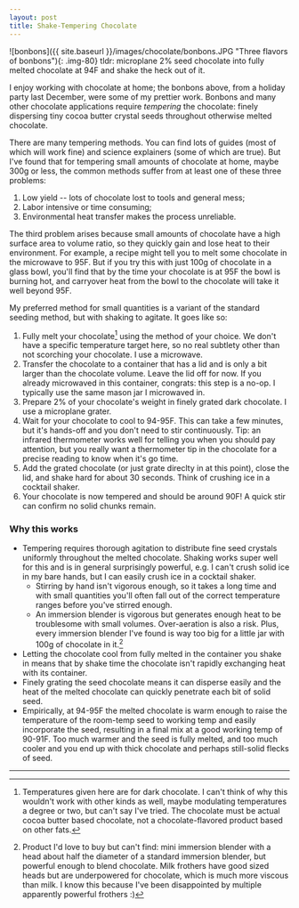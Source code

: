 ```yaml
---
layout: post
title: Shake-Tempering Chocolate
---
```

![bonbons]({{ site.baseurl }}/images/chocolate/bonbons.JPG "Three flavors of bonbons"){: .img-80}
tldr: microplane 2% seed chocolate into fully melted chocolate at 94F and shake the heck out of it.

I enjoy working with chocolate at home; the bonbons above, from a holiday party last December, were some of my prettier work. Bonbons and many other chocolate applications require _tempering_ the chocolate: finely dispersing tiny cocoa butter crystal seeds throughout otherwise melted chocolate.

There are many tempering methods. You can find lots of guides (most of which will work fine) and science explainers (some of which are true). But I've found that for tempering small amounts of chocolate at home, maybe 300g or less, the common methods suffer from at least one of these three problems:
1. Low yield -- lots of chocolate lost to tools and general mess;
2. Labor intensive or time consuming;
3. Environmental heat transfer makes the process unreliable.

The third problem arises because small amounts of chocolate have a high surface area to volume ratio, so they quickly gain and lose heat to their environment. For example, a recipe might tell you to melt some chocolate in the microwave to 95F. But if you try this with just 100g of chocolate in a glass bowl, you'll find that by the time your chocolate is at 95F the bowl is burning hot, and carryover heat from the bowl to the chocolate will take it well beyond 95F.

My preferred method for small quantities is a variant of the standard seeding method, but with shaking to agitate. It goes like so:
1. Fully melt your chocolate[^1] using the method of your choice. We don't have a specific temperature target here, so no real subtlety other than not scorching your chocolate. I use a microwave.
2. Transfer the chocolate to a container that has a lid and is only a bit larger than the chocolate volume. Leave the lid off for now. If you already microwaved in this container, congrats: this step is a no-op. I typically use the same mason jar I microwaved in.
3. Prepare 2% of your chocolate's weight in finely grated dark chocolate. I use a microplane grater.
4. Wait for your chocolate to cool to 94-95F. This can take a few minutes, but it's hands-off and you don't need to stir continuously. Tip: an infrared thermometer works well for telling you when you should pay attention, but you really want a thermometer tip in the chocolate for a precise reading to know when it's go time.
5. Add the grated chocolate (or just grate direclty in at this point), close the lid, and shake hard for about 30 seconds. Think of crushing ice in a cocktail shaker.
6. Your chocolate is now tempered and should be around 90F! A quick stir can confirm no solid chunks remain.

### Why this works
* Tempering requires thorough agitation to distribute fine seed crystals uniformly throughout the melted chocolate. Shaking works super well for this and is in general surprisingly powerful, e.g. I can't crush solid ice in my bare hands, but I can easily crush ice in a cocktail shaker.
  * Stirring by hand isn't vigorous enough, so it takes a long time and with small quantities you'll often fall out of the correct temperature ranges before you've stirred enough.
  * An immersion blender is vigorous but generates enough heat to be troublesome with small volumes. Over-aeration is also a risk. Plus, every immersion blender I've found is way too big for a little jar with 100g of chocolate in it.[^2]
* Letting the chocolate cool from fully melted in the container you shake in means that by shake time the chocolate isn't rapidly exchanging heat with its container.
* Finely grating the seed chocolate means it can disperse easily and the heat of the melted chocolate can quickly penetrate each bit of solid seed.
* Empirically, at 94-95F the melted chocolate is warm enough to raise the temperature of the room-temp seed to working temp and easily incorporate the seed, resulting in a final mix at a good working temp of 90-91F. Too much warmer and the seed is fully melted, and too much cooler and you end up with thick chocolate and perhaps still-solid flecks of seed.

----

[^1]: Temperatures given here are for dark chocolate. I can't think of why this wouldn't work with other kinds as well, maybe modulating temperatures a degree or two, but can't say I've tried. The chocolate must be actual cocoa butter based chocolate, not a chocolate-flavored product based on other fats.
[^2]: Product I'd love to buy but can't find: mini immersion blender with a head about half the diameter of a standard immersion blender, but powerful enough to blend chocolate. Milk frothers have good sized heads but are underpowered for chocolate, which is much more viscous than milk. I know this because I've been disappointed by multiple apparently powerful frothers :)